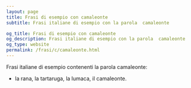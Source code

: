 ```yaml
---
layout: page
title: Frasi di esempio con camaleonte 
subtitle: Frasi italiane di esempio con la parola  camaleonte

og_title: Frasi di esempio con camaleonte 
og_description: Frasi italiane di esempio con la parola  camaleonte
og_type: website
permalink: /frasi/c/camaleonte.html
---
```


Frasi italiane di esempio contenenti la parola camaleonte:


- la rana, la tartaruga, la lumaca, il camaleonte.
